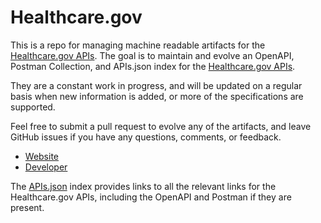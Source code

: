 # Healthcare.govThis is a repo for managing machine readable artifacts for the [Healthcare.gov APIs](http://www.healthcare.gov). The goal is to maintain and evolve an OpenAPI, Postman Collection, and APIs.json index for the [Healthcare.gov APIs](http://www.healthcare.gov).They are a constant work in progress, and will be updated on a regular basis when new information is added, or more of the specifications are supported.Feel free to submit a pull request to evolve any of the artifacts, and leave GitHub issues if you have any questions, comments, or feedback.- [Website](http://www.healthcare.gov)- [Developer](http://www.healthcare.gov)The [APIs.json](https://github.com/api-evangelist/healthcare-gov/blob/master/apis.json) index provides links to all the relevant links for the Healthcare.gov APIs, including the OpenAPI and Postman if they are present.